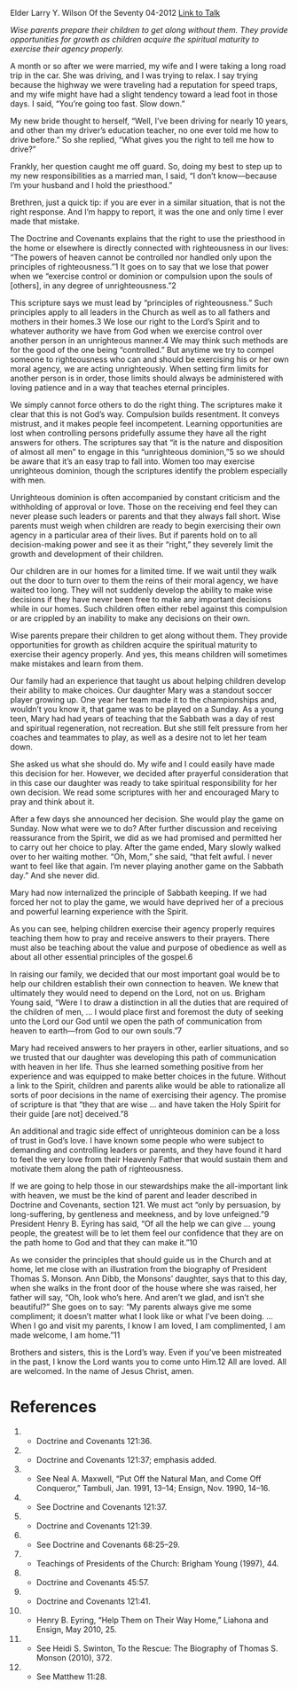 Elder Larry Y. Wilson
Of the Seventy
04-2012
[Link to Talk](https://www.churchofjesuschrist.org/study/general-conference/2012/04/only-upon-the-principles-of-righteousness?lang=eng)

_Wise parents prepare their children to get along without them. They provide opportunities for growth as children acquire the spiritual maturity to exercise their agency properly._

A month or so after we were married, my wife and I were taking a long road trip in the car. She was driving, and I was trying to relax. I say trying because the highway we were traveling had a reputation for speed traps, and my wife might have had a slight tendency toward a lead foot in those days. I said, “You’re going too fast. Slow down.”

My new bride thought to herself, “Well, I’ve been driving for nearly 10 years, and other than my driver’s education teacher, no one ever told me how to drive before.” So she replied, “What gives you the right to tell me how to drive?”

Frankly, her question caught me off guard. So, doing my best to step up to my new responsibilities as a married man, I said, “I don’t know—because I’m your husband and I hold the priesthood.”

Brethren, just a quick tip: if you are ever in a similar situation, that is not the right response. And I’m happy to report, it was the one and only time I ever made that mistake.

The Doctrine and Covenants explains that the right to use the priesthood in the home or elsewhere is directly connected with righteousness in our lives: “The powers of heaven cannot be controlled nor handled only upon the principles of righteousness.”1 It goes on to say that we lose that power when we “exercise control or dominion or compulsion upon the souls of [others], in any degree of unrighteousness.”2

This scripture says we must lead by “principles of righteousness.” Such principles apply to all leaders in the Church as well as to all fathers and mothers in their homes.3 We lose our right to the Lord’s Spirit and to whatever authority we have from God when we exercise control over another person in an unrighteous manner.4 We may think such methods are for the good of the one being “controlled.” But anytime we try to compel someone to righteousness who can and should be exercising his or her own moral agency, we are acting unrighteously. When setting firm limits for another person is in order, those limits should always be administered with loving patience and in a way that teaches eternal principles.

We simply cannot force others to do the right thing. The scriptures make it clear that this is not God’s way. Compulsion builds resentment. It conveys mistrust, and it makes people feel incompetent. Learning opportunities are lost when controlling persons pridefully assume they have all the right answers for others. The scriptures say that “it is the nature and disposition of almost all men” to engage in this “unrighteous dominion,”5 so we should be aware that it’s an easy trap to fall into. Women too may exercise unrighteous dominion, though the scriptures identify the problem especially with men.

Unrighteous dominion is often accompanied by constant criticism and the withholding of approval or love. Those on the receiving end feel they can never please such leaders or parents and that they always fall short. Wise parents must weigh when children are ready to begin exercising their own agency in a particular area of their lives. But if parents hold on to all decision-making power and see it as their “right,” they severely limit the growth and development of their children.

Our children are in our homes for a limited time. If we wait until they walk out the door to turn over to them the reins of their moral agency, we have waited too long. They will not suddenly develop the ability to make wise decisions if they have never been free to make any important decisions while in our homes. Such children often either rebel against this compulsion or are crippled by an inability to make any decisions on their own.

Wise parents prepare their children to get along without them. They provide opportunities for growth as children acquire the spiritual maturity to exercise their agency properly. And yes, this means children will sometimes make mistakes and learn from them.

Our family had an experience that taught us about helping children develop their ability to make choices. Our daughter Mary was a standout soccer player growing up. One year her team made it to the championships and, wouldn’t you know it, that game was to be played on a Sunday. As a young teen, Mary had had years of teaching that the Sabbath was a day of rest and spiritual regeneration, not recreation. But she still felt pressure from her coaches and teammates to play, as well as a desire not to let her team down.

She asked us what she should do. My wife and I could easily have made this decision for her. However, we decided after prayerful consideration that in this case our daughter was ready to take spiritual responsibility for her own decision. We read some scriptures with her and encouraged Mary to pray and think about it.

After a few days she announced her decision. She would play the game on Sunday. Now what were we to do? After further discussion and receiving reassurance from the Spirit, we did as we had promised and permitted her to carry out her choice to play. After the game ended, Mary slowly walked over to her waiting mother. “Oh, Mom,” she said, “that felt awful. I never want to feel like that again. I’m never playing another game on the Sabbath day.” And she never did.

Mary had now internalized the principle of Sabbath keeping. If we had forced her not to play the game, we would have deprived her of a precious and powerful learning experience with the Spirit.

As you can see, helping children exercise their agency properly requires teaching them how to pray and receive answers to their prayers. There must also be teaching about the value and purpose of obedience as well as about all other essential principles of the gospel.6

In raising our family, we decided that our most important goal would be to help our children establish their own connection to heaven. We knew that ultimately they would need to depend on the Lord, not on us. Brigham Young said, “Were I to draw a distinction in all the duties that are required of the children of men, … I would place first and foremost the duty of seeking unto the Lord our God until we open the path of communication from heaven to earth—from God to our own souls.”7

Mary had received answers to her prayers in other, earlier situations, and so we trusted that our daughter was developing this path of communication with heaven in her life. Thus she learned something positive from her experience and was equipped to make better choices in the future. Without a link to the Spirit, children and parents alike would be able to rationalize all sorts of poor decisions in the name of exercising their agency. The promise of scripture is that “they that are wise … and have taken the Holy Spirit for their guide [are not] deceived.”8

An additional and tragic side effect of unrighteous dominion can be a loss of trust in God’s love. I have known some people who were subject to demanding and controlling leaders or parents, and they have found it hard to feel the very love from their Heavenly Father that would sustain them and motivate them along the path of righteousness.

If we are going to help those in our stewardships make the all-important link with heaven, we must be the kind of parent and leader described in Doctrine and Covenants, section 121. We must act “only by persuasion, by long-suffering, by gentleness and meekness, and by love unfeigned.”9 President Henry B. Eyring has said, “Of all the help we can give … young people, the greatest will be to let them feel our confidence that they are on the path home to God and that they can make it.”10

As we consider the principles that should guide us in the Church and at home, let me close with an illustration from the biography of President Thomas S. Monson. Ann Dibb, the Monsons’ daughter, says that to this day, when she walks in the front door of the house where she was raised, her father will say, “Oh, look who’s here. And aren’t we glad, and isn’t she beautiful?” She goes on to say: “My parents always give me some compliment; it doesn’t matter what I look like or what I’ve been doing. … When I go and visit my parents, I know I am loved, I am complimented, I am made welcome, I am home.”11

Brothers and sisters, this is the Lord’s way. Even if you’ve been mistreated in the past, I know the Lord wants you to come unto Him.12 All are loved. All are welcomed. In the name of Jesus Christ, amen.

# References
1. - Doctrine and Covenants 121:36.
2. - Doctrine and Covenants 121:37; emphasis added.
3. - See Neal A. Maxwell, “Put Off the Natural Man, and Come Off Conqueror,” Tambuli, Jan. 1991, 13–14; Ensign, Nov. 1990, 14–16.
4. - See Doctrine and Covenants 121:37.
5. - Doctrine and Covenants 121:39.
6. - See Doctrine and Covenants 68:25–29.
7. - Teachings of Presidents of the Church: Brigham Young (1997), 44.
8. - Doctrine and Covenants 45:57.
9. - Doctrine and Covenants 121:41.
10. - Henry B. Eyring, “Help Them on Their Way Home,” Liahona and Ensign, May 2010, 25.
11. - See Heidi S. Swinton, To the Rescue: The Biography of Thomas S. Monson (2010), 372.
12. - See Matthew 11:28.